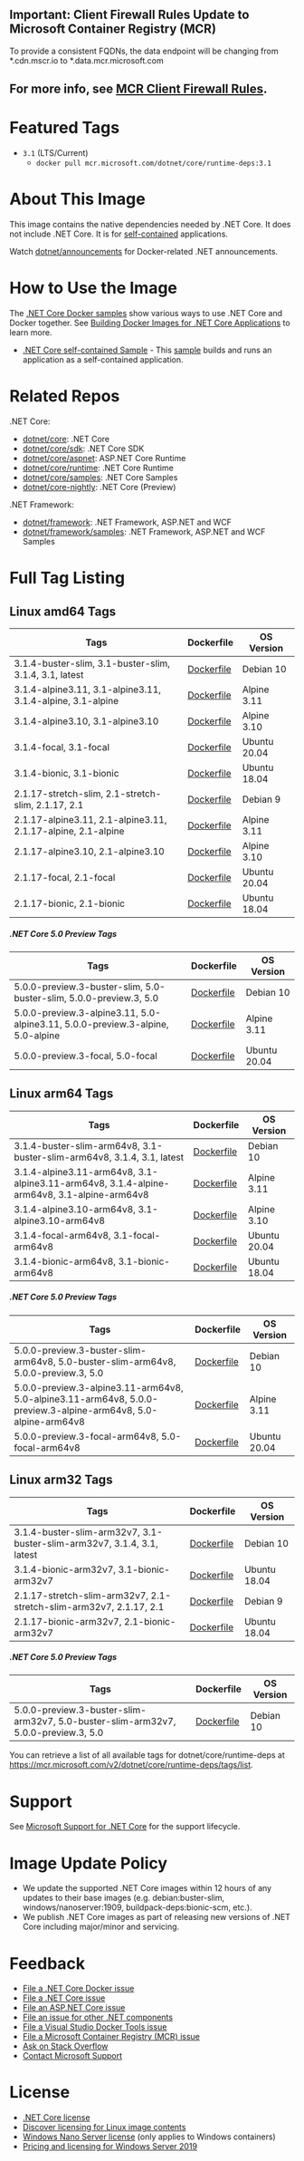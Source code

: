 ## Important: Client Firewall Rules Update to Microsoft Container Registry (MCR)

To provide a consistent FQDNs, the data endpoint will be changing from *.cdn.mscr.io to *.data.mcr.microsoft.com

For more info, see [MCR Client Firewall Rules](https://aka.ms/mcr/firewallrules).
---------------------------------------------------------------------------------

# Featured Tags

* `3.1` (LTS/Current)
  * `docker pull mcr.microsoft.com/dotnet/core/runtime-deps:3.1`

# About This Image

This image contains the native dependencies needed by .NET Core. It does not include .NET Core. It is for [self-contained](https://docs.microsoft.com/dotnet/articles/core/deploying/index) applications.

Watch [dotnet/announcements](https://github.com/dotnet/announcements/labels/Docker) for Docker-related .NET announcements.

# How to Use the Image

The [.NET Core Docker samples](https://github.com/dotnet/dotnet-docker/blob/master/samples/README.md) show various ways to use .NET Core and Docker together. See [Building Docker Images for .NET Core Applications](https://docs.microsoft.com/dotnet/core/docker/building-net-docker-images) to learn more.

* [.NET Core self-contained Sample](https://github.com/dotnet/dotnet-docker/blob/master/samples/dotnetapp/dotnet-docker-selfcontained.md) - This [sample](https://github.com/dotnet/dotnet-docker/blob/master/samples/dotnetapp/Dockerfile.debian-x64-selfcontained) builds and runs an application as a self-contained application.

# Related Repos

.NET Core:

* [dotnet/core](https://hub.docker.com/_/microsoft-dotnet-core/): .NET Core
* [dotnet/core/sdk](https://hub.docker.com/_/microsoft-dotnet-core-sdk/): .NET Core SDK
* [dotnet/core/aspnet](https://hub.docker.com/_/microsoft-dotnet-core-aspnet/): ASP.NET Core Runtime
* [dotnet/core/runtime](https://hub.docker.com/_/microsoft-dotnet-core-runtime/): .NET Core Runtime
* [dotnet/core/samples](https://hub.docker.com/_/microsoft-dotnet-core-samples/): .NET Core Samples
* [dotnet/core-nightly](https://hub.docker.com/_/microsoft-dotnet-core-nightly/): .NET Core (Preview)

.NET Framework:

* [dotnet/framework](https://hub.docker.com/_/microsoft-dotnet-framework/): .NET Framework, ASP.NET and WCF
* [dotnet/framework/samples](https://hub.docker.com/_/microsoft-dotnet-framework-samples/): .NET Framework, ASP.NET and WCF Samples

# Full Tag Listing

## Linux amd64 Tags
Tags | Dockerfile | OS Version
-----------| -------------| -------------
3.1.4-buster-slim, 3.1-buster-slim, 3.1.4, 3.1, latest | [Dockerfile](https://github.com/dotnet/dotnet-docker/blob/master/3.1/runtime-deps/buster-slim/amd64/Dockerfile) | Debian 10
3.1.4-alpine3.11, 3.1-alpine3.11, 3.1.4-alpine, 3.1-alpine | [Dockerfile](https://github.com/dotnet/dotnet-docker/blob/master/3.1/runtime-deps/alpine3.11/amd64/Dockerfile) | Alpine 3.11
3.1.4-alpine3.10, 3.1-alpine3.10 | [Dockerfile](https://github.com/dotnet/dotnet-docker/blob/master/3.1/runtime-deps/alpine3.10/amd64/Dockerfile) | Alpine 3.10
3.1.4-focal, 3.1-focal | [Dockerfile](https://github.com/dotnet/dotnet-docker/blob/master/3.1/runtime-deps/focal/amd64/Dockerfile) | Ubuntu 20.04
3.1.4-bionic, 3.1-bionic | [Dockerfile](https://github.com/dotnet/dotnet-docker/blob/master/3.1/runtime-deps/bionic/amd64/Dockerfile) | Ubuntu 18.04
2.1.17-stretch-slim, 2.1-stretch-slim, 2.1.17, 2.1 | [Dockerfile](https://github.com/dotnet/dotnet-docker/blob/master/2.1/runtime-deps/stretch-slim/amd64/Dockerfile) | Debian 9
2.1.17-alpine3.11, 2.1-alpine3.11, 2.1.17-alpine, 2.1-alpine | [Dockerfile](https://github.com/dotnet/dotnet-docker/blob/master/2.1/runtime-deps/alpine3.11/amd64/Dockerfile) | Alpine 3.11
2.1.17-alpine3.10, 2.1-alpine3.10 | [Dockerfile](https://github.com/dotnet/dotnet-docker/blob/master/2.1/runtime-deps/alpine3.10/amd64/Dockerfile) | Alpine 3.10
2.1.17-focal, 2.1-focal | [Dockerfile](https://github.com/dotnet/dotnet-docker/blob/master/2.1/runtime-deps/focal/amd64/Dockerfile) | Ubuntu 20.04
2.1.17-bionic, 2.1-bionic | [Dockerfile](https://github.com/dotnet/dotnet-docker/blob/master/2.1/runtime-deps/bionic/amd64/Dockerfile) | Ubuntu 18.04

##### .NET Core 5.0 Preview Tags
Tags | Dockerfile | OS Version
-----------| -------------| -------------
5.0.0-preview.3-buster-slim, 5.0-buster-slim, 5.0.0-preview.3, 5.0 | [Dockerfile](https://github.com/dotnet/dotnet-docker/blob/master/5.0/runtime-deps/buster-slim/amd64/Dockerfile) | Debian 10
5.0.0-preview.3-alpine3.11, 5.0-alpine3.11, 5.0.0-preview.3-alpine, 5.0-alpine | [Dockerfile](https://github.com/dotnet/dotnet-docker/blob/master/5.0/runtime-deps/alpine3.11/amd64/Dockerfile) | Alpine 3.11
5.0.0-preview.3-focal, 5.0-focal | [Dockerfile](https://github.com/dotnet/dotnet-docker/blob/master/5.0/runtime-deps/focal/amd64/Dockerfile) | Ubuntu 20.04

## Linux arm64 Tags
Tags | Dockerfile | OS Version
-----------| -------------| -------------
3.1.4-buster-slim-arm64v8, 3.1-buster-slim-arm64v8, 3.1.4, 3.1, latest | [Dockerfile](https://github.com/dotnet/dotnet-docker/blob/master/3.1/runtime-deps/buster-slim/arm64v8/Dockerfile) | Debian 10
3.1.4-alpine3.11-arm64v8, 3.1-alpine3.11-arm64v8, 3.1.4-alpine-arm64v8, 3.1-alpine-arm64v8 | [Dockerfile](https://github.com/dotnet/dotnet-docker/blob/master/3.1/runtime-deps/alpine3.11/arm64v8/Dockerfile) | Alpine 3.11
3.1.4-alpine3.10-arm64v8, 3.1-alpine3.10-arm64v8 | [Dockerfile](https://github.com/dotnet/dotnet-docker/blob/master/3.1/runtime-deps/alpine3.10/arm64v8/Dockerfile) | Alpine 3.10
3.1.4-focal-arm64v8, 3.1-focal-arm64v8 | [Dockerfile](https://github.com/dotnet/dotnet-docker/blob/master/3.1/runtime-deps/focal/arm64v8/Dockerfile) | Ubuntu 20.04
3.1.4-bionic-arm64v8, 3.1-bionic-arm64v8 | [Dockerfile](https://github.com/dotnet/dotnet-docker/blob/master/3.1/runtime-deps/bionic/arm64v8/Dockerfile) | Ubuntu 18.04

##### .NET Core 5.0 Preview Tags
Tags | Dockerfile | OS Version
-----------| -------------| -------------
5.0.0-preview.3-buster-slim-arm64v8, 5.0-buster-slim-arm64v8, 5.0.0-preview.3, 5.0 | [Dockerfile](https://github.com/dotnet/dotnet-docker/blob/master/5.0/runtime-deps/buster-slim/arm64v8/Dockerfile) | Debian 10
5.0.0-preview.3-alpine3.11-arm64v8, 5.0-alpine3.11-arm64v8, 5.0.0-preview.3-alpine-arm64v8, 5.0-alpine-arm64v8 | [Dockerfile](https://github.com/dotnet/dotnet-docker/blob/master/5.0/runtime-deps/alpine3.11/arm64v8/Dockerfile) | Alpine 3.11
5.0.0-preview.3-focal-arm64v8, 5.0-focal-arm64v8 | [Dockerfile](https://github.com/dotnet/dotnet-docker/blob/master/5.0/runtime-deps/focal/arm64v8/Dockerfile) | Ubuntu 20.04

## Linux arm32 Tags
Tags | Dockerfile | OS Version
-----------| -------------| -------------
3.1.4-buster-slim-arm32v7, 3.1-buster-slim-arm32v7, 3.1.4, 3.1, latest | [Dockerfile](https://github.com/dotnet/dotnet-docker/blob/master/3.1/runtime-deps/buster-slim/arm32v7/Dockerfile) | Debian 10
3.1.4-bionic-arm32v7, 3.1-bionic-arm32v7 | [Dockerfile](https://github.com/dotnet/dotnet-docker/blob/master/3.1/runtime-deps/bionic/arm32v7/Dockerfile) | Ubuntu 18.04
2.1.17-stretch-slim-arm32v7, 2.1-stretch-slim-arm32v7, 2.1.17, 2.1 | [Dockerfile](https://github.com/dotnet/dotnet-docker/blob/master/2.1/runtime-deps/stretch-slim/arm32v7/Dockerfile) | Debian 9
2.1.17-bionic-arm32v7, 2.1-bionic-arm32v7 | [Dockerfile](https://github.com/dotnet/dotnet-docker/blob/master/2.1/runtime-deps/bionic/arm32v7/Dockerfile) | Ubuntu 18.04

##### .NET Core 5.0 Preview Tags
Tags | Dockerfile | OS Version
-----------| -------------| -------------
5.0.0-preview.3-buster-slim-arm32v7, 5.0-buster-slim-arm32v7, 5.0.0-preview.3, 5.0 | [Dockerfile](https://github.com/dotnet/dotnet-docker/blob/master/5.0/runtime-deps/buster-slim/arm32v7/Dockerfile) | Debian 10

You can retrieve a list of all available tags for dotnet/core/runtime-deps at https://mcr.microsoft.com/v2/dotnet/core/runtime-deps/tags/list.

# Support

See [Microsoft Support for .NET Core](https://github.com/dotnet/core/blob/master/microsoft-support.md) for the support lifecycle.

# Image Update Policy

* We update the supported .NET Core images within 12 hours of any updates to their base images (e.g. debian:buster-slim, windows/nanoserver:1909, buildpack-deps:bionic-scm, etc.).
* We publish .NET Core images as part of releasing new versions of .NET Core including major/minor and servicing.

# Feedback

* [File a .NET Core Docker issue](https://github.com/dotnet/dotnet-docker/issues)
* [File a .NET Core issue](https://github.com/dotnet/core/issues)
* [File an ASP.NET Core issue](https://github.com/aspnet/home/issues)
* [File an issue for other .NET components](https://github.com/dotnet/core/blob/master/Documentation/core-repos.md)
* [File a Visual Studio Docker Tools issue](https://github.com/microsoft/dockertools/issues)
* [File a Microsoft Container Registry (MCR) issue](https://github.com/microsoft/containerregistry/issues)
* [Ask on Stack Overflow](https://stackoverflow.com/questions/tagged/.net-core)
* [Contact Microsoft Support](https://support.microsoft.com/contactus/)

# License

* [.NET Core license](https://github.com/dotnet/dotnet-docker/blob/master/LICENSE)
* [Discover licensing for Linux image contents](https://github.com/dotnet/dotnet-docker/blob/master/documentation/image-artifact-details.md)
* [Windows Nano Server license](https://hub.docker.com/_/microsoft-windows-nanoserver/) (only applies to Windows containers)
* [Pricing and licensing for Windows Server 2019](https://www.microsoft.com/cloud-platform/windows-server-pricing)
